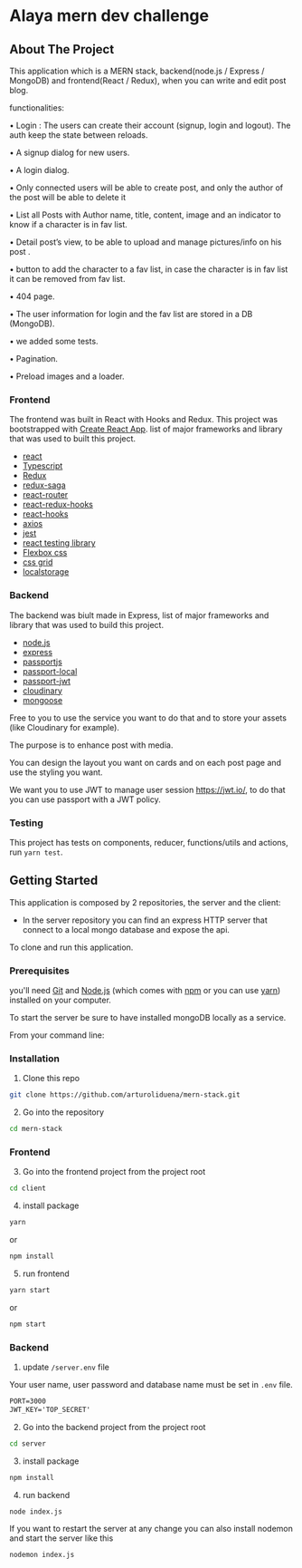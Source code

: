 
# Alaya mern dev challenge 

<!-- ABOUT THE PROJECT -->
## About The Project

This application which is a MERN stack, backend(node.js / Express / MongoDB) and frontend(React / Redux), when you can write and edit post blog. 

functionalities:

• Login : The users can create their account (signup, login and logout). The auth keep the state between reloads.

• A signup dialog for new users.

• A login dialog.

• Only connected users will be able to create post, and only the author of the post will be able to delete it

• List all Posts with Author name, title, content, image and an indicator to know if a character is in fav list. 

• Detail post’s view, to be able to upload and manage pictures/info on his post .

• button to add the character to a fav list, in case the character is in fav list it can be removed from fav list.

• 404 page.

• The user information for login and the fav list are stored in a DB (MongoDB).

• we added some tests.

• Pagination.

• Preload images and a loader.

### Frontend
The frontend was built in React with Hooks and Redux. This project was bootstrapped with [Create React App](https://github.com/facebook/create-react-app).
list of major frameworks and library that was used to built this project.
* [react](https://reactjs.org/)
* [Typescript](https://www.typescriptlang.org/)
* [Redux](https://redux.js.org/)
* [redux-saga](https://redux-saga.js.org/)
* [react-router](https://reactrouter.com/)
* [react-redux-hooks](https://react-redux.js.org/next/api/hooks)
* [react-hooks](https://reactjs.org/docs/hooks-intro.html)
* [axios](https://github.com/axios/axios)
* [jest](https://jestjs.io/docs/en/getting-started.html)
* [react testing library](https://testing-library.com/docs/react-testing-library/intro/)
* [Flexbox css](https://css-tricks.com/snippets/css/a-guide-to-flexbox/)
* [css grid](https://css-tricks.com/snippets/css/complete-guide-grid/)
* [localstorage](https://developer.mozilla.org/en-US/docs/Web/API/Window/localStorage)

### Backend
The backend was biult made in Express, list of major frameworks and library that was used to build this project.
* [node.js](https://nodejs.org/en/)
* [express](https://expressjs.com/)
* [passportjs](http://www.passportjs.org/)
* [passport-local](http://www.passportjs.org/packages/passport-local/)
* [passport-jwt](http://www.passportjs.org/packages/passport-jwt/)
* [cloudinary](https://cloudinary.com/)
* [mongoose](https://mongoosejs.com/)

Free to you to use the service you want to do that and to store your assets (like Cloudinary for example).

The purpose is to enhance post with media.

You can design the layout you want on cards and on each post page and use the styling you want.

We want you to use JWT to manage user session https://jwt.io/, to do that you can use passport with a JWT policy.


### Testing
This project has tests on components, reducer, functions/utils and actions, run `yarn test`.

<!-- GETTING STARTED -->
## Getting Started

This application is composed by 2 repositories, the server and the client:

- In the server repository you can find an express HTTP server that connect to a local mongo database and expose
the api.

To clone and run this application.

### Prerequisites

you'll need [Git](https://git-scm.com) and [Node.js](https://nodejs.org/en/download/) (which comes with [npm](http://npmjs.com) or you can use [yarn](https://classic.yarnpkg.com/en/docs/install/)) installed on your computer. 

To start the server be sure to have installed mongoDB locally as a service.

From your command line:

### Installation

1. Clone this repo
```sh
git clone https://github.com/arturoliduena/mern-stack.git
```

2. Go into the repository
```sh
cd mern-stack
```

### Frontend 
3. Go into the frontend project from the project root
```sh
cd client
```

4. install package
```sh
yarn
```
or
```sh
npm install
```

5. run frontend
```sh
yarn start
```
or
```sh
npm start
```

### Backend 

1. update `/server.env` file

Your user name, user password and database name must be set in `.env` file.
```txt
PORT=3000
JWT_KEY='TOP_SECRET'
```

2. Go into the backend project from the project root
```sh
cd server
```

3. install package
```sh
npm install
```

4. run backend

```sh
node index.js
```
If you want to restart the server at any change you can also install nodemon and start the server like this
```sh
nodemon index.js
```


